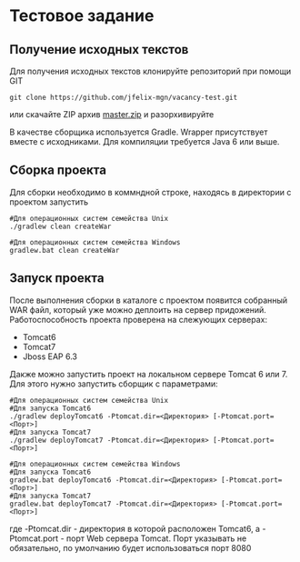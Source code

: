 Тестовое задание
=====================

Получение исходных текстов
---------------------

Для получения исходных текстов клонируйте репозиторий при помощи GIT

    git clone https://github.com/jfelix-mgn/vacancy-test.git

или скачайте ZIP архив [master.zip](https://github.com/jfelix-mgn/vacancy-test/archive/master.zip) и разорхивируйте

В качестве сборщика используется Gradle. Wrapper присутствует вместе с исходниками.
Для компиляции требуется Java 6 или выше.

Сборка проекта
---------------------

Для сборки необходимо в коммндной строке, находясь в директории с проектом запустить

    #Для операционных систем семейства Unix
    ./gradlew clean createWar

    #Для операционных систем семейства Windows
    gradlew.bat clean createWar

Запуск проекта
---------------------

После выполнения сборки в каталоге с проектом появится собранный WAR файл, который уже можно деплоить
на сервер придожений. Работоспособность проекта проверена на слежующих серверах:

- Tomcat6
- Tomcat7
- Jboss EAP 6.3

Дакже можно запустить проект на локальном сервере Tomcat 6 или 7. Для этого нужно запустить
сборщик с параметрами:

    #Для операционных систем семейства Unix
    #Для запуска Tomcat6
    ./gradlew deployTomcat6 -Ptomcat.dir=<Директория> [-Ptomcat.port=<Порт>]
    #Для запуска Tomcat7
    ./gradlew deployTomcat7 -Ptomcat.dir=<Директория> [-Ptomcat.port=<Порт>]

    #Для операционных систем семейства Windows
    #Для запуска Tomcat6
    gradlew.bat deployTomcat6 -Ptomcat.dir=<Директория> [-Ptomcat.port=<Порт>]
    #Для запуска Tomcat7
    gradlew.bat deployTomcat7 -Ptomcat.dir=<Директория> [-Ptomcat.port=<Порт>]

где -Ptomcat.dir - директория в которой расположен Tomcat6, а -Ptomcat.port - порт
Web сервера Tomcat. Порт указывать не обязательно, по умолчанию будет использоваться порт 8080
